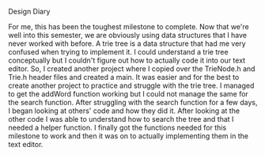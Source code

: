 Design Diary 

For me, this has been the toughest milestone to complete. Now that we're well into this semester, we are obviously using data structures that I have never worked with before. A trie tree is a data structure that had me very confused when trying to implement it. I could understand a trie tree conceptually but I couldn't figure out how to actually code it into our text editor. So, I created another project where I copied over the TrieNode.h and Trie.h header files and created a main. It was easier and for the best to create another project to practice and struggle with the trie tree. I managed to get the addWord function working but I could not manage the same for the search function. After struggling with the search function for a few days, I began looking at others' code and how they did it. After looking at the other code I was able to understand how to search the tree and that I needed a helper function. I finally got the functions needed for this milestone to work and then it was on to actually implementing them in the text editor. 
